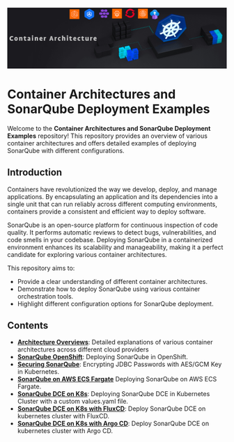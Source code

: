 ![logo](imgs/container-archi.png) 

# Container Architectures and SonarQube Deployment Examples

Welcome to the **Container Architectures and SonarQube Deployment Examples** repository! This repository provides an overview of various container architectures and offers detailed examples of deploying SonarQube with different configurations.

## Introduction

Containers have revolutionized the way we develop, deploy, and manage applications. By encapsulating an application and its dependencies into a single unit that can run reliably across different computing environments, containers provide a consistent and efficient way to deploy software.

SonarQube is an open-source platform for continuous inspection of code quality. It performs automatic reviews to detect bugs, vulnerabilities, and code smells in your codebase. Deploying SonarQube in a containerized environment enhances its scalability and manageability, making it a perfect candidate for exploring various container architectures.

This repository aims to:
- Provide a clear understanding of different container architectures.
- Demonstrate how to deploy SonarQube using various container orchestration tools.
- Highlight different configuration options for SonarQube deployment.

## Contents

- [**Architecture Overviews**](Comparative_Document/README.md): Detailed explanations of various container architectures across different cloud providers
- [**SonarQube OpenShift**](Openshift/README.md): Deploying SonarQube in OpenShift.
- [**Securing SonarQube**](https://github.com/SonarSource-Demos/k8s-helm-sq-key): Encrypting JDBC Passwords with AES/GCM Key in Kubernetes.
- [**SonarQube on AWS ECS Fargate**](https://github.com/colussim/AWS_ECS_FARGATE_SONARQUBE) Deploying SonarQube on AWS ECS Fargate.
- [**SonarQube DCE on K8s**](DCE/README.md): Deploying SonarQube DCE in Kubernetes Cluster with a custom values.yaml file.
- [**SonarQube DCE on K8s with FluxCD**](FLUX/README.md): Deploy SonarQube DCE on kubernetes cluster with FluxCD.
- [**SonarQube DCE on K8s with Argo CD**](ArgoCD/README.md): Deploy SonarQube DCE on kubernetes cluster with Argo CD.

